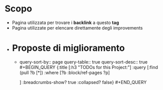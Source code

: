 # Scopo
- Pagina utilizzata per trovare i **backlink** a questo **tag**
- Pagina utilizzate per elencare direttamente degli improvements
- # Proposte di miglioramento
	- query-sort-by:: page
	  query-table:: true
	  query-sort-desc:: true
	  #+BEGIN_QUERY
	     {:title [:h3 "TODOs for this Project:"]
	      :query [:find (pull ?b [*])
	              :where
	              [?b :block/ref-pages ?p]
	  
	              
	  ]
	      :breadcrumbs-show? true
	      :collapsed? false}
	  #+END_QUERY
